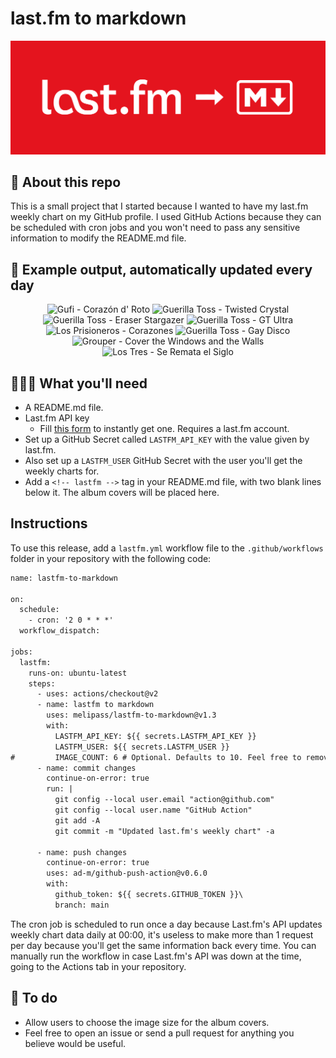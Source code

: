 # last.fm to markdown

![banner](banner.png)

## 🤖 About this repo
This is a small project that I started because I wanted to have my last.fm weekly chart on my GitHub profile. I used GitHub Actions because they can be scheduled with cron jobs and you won't need to pass any sensitive information to modify the README.md file.

## 🎵 Example output, automatically updated every day
<!-- lastfm -->
<p align="center"><img src="https://lastfm.freetls.fastly.net/i/u/64s/d9c0e65ca20d086af5a087a9d1b1b99b.jpg" title="Gufi - Corazón d' Roto"> <img src="https://lastfm.freetls.fastly.net/i/u/64s/e415585c828fc8a5bf0eabdb94b84893.jpg" title="Guerilla Toss - Twisted Crystal"> <img src="https://lastfm.freetls.fastly.net/i/u/64s/73094ab74581cb12e374b61180b69579.jpg" title="Guerilla Toss - Eraser Stargazer"> <img src="https://lastfm.freetls.fastly.net/i/u/64s/67ebb2797eb7119146d6df292cb1449d.jpg" title="Guerilla Toss - GT Ultra"> <img src="https://lastfm.freetls.fastly.net/i/u/64s/221fdf7c137879cdca2a79a375d254f8.jpg" title="Los Prisioneros - Corazones"> <img src="https://lastfm.freetls.fastly.net/i/u/64s/fd2ad617a6182858699afaa09e19d163.jpg" title="Guerilla Toss - Gay Disco"> <img src="https://lastfm.freetls.fastly.net/i/u/64s/5fb0ed8c165249b4ab6541872242abd3.png" title="Grouper - Cover the Windows and the Walls"> <img src="https://lastfm.freetls.fastly.net/i/u/64s/04fbb96494d648d6c256193032883779.jpg" title="Los Tres - Se Remata el Siglo"> </p>

          
## 👩🏽‍💻 What you'll need
* A README.md file.
* Last.fm API key
  * Fill [this form](https://www.last.fm/api/account/create) to instantly get one. Requires a last.fm account.
* Set up a GitHub Secret called ```LASTFM_API_KEY``` with the value given by last.fm.
* Also set up a ```LASTFM_USER``` GitHub Secret with the user you'll get the weekly charts for.
* Add a ```<!-- lastfm -->``` tag in your README.md file, with two blank lines below it. The album covers will be placed here.

## Instructions
To use this release, add a ```lastfm.yml``` workflow file to the ```.github/workflows``` folder in your repository with the following code:
```diff
name: lastfm-to-markdown

on:
  schedule:
    - cron: '2 0 * * *'
  workflow_dispatch:

jobs:
  lastfm:
    runs-on: ubuntu-latest
    steps:
      - uses: actions/checkout@v2
      - name: lastfm to markdown
        uses: melipass/lastfm-to-markdown@v1.3
        with:
          LASTFM_API_KEY: ${{ secrets.LASTFM_API_KEY }}
          LASTFM_USER: ${{ secrets.LASTFM_USER }}
#         IMAGE_COUNT: 6 # Optional. Defaults to 10. Feel free to remove this line if you want.
      - name: commit changes
        continue-on-error: true
        run: |
          git config --local user.email "action@github.com"
          git config --local user.name "GitHub Action"
          git add -A
          git commit -m "Updated last.fm's weekly chart" -a

      - name: push changes
        continue-on-error: true
        uses: ad-m/github-push-action@v0.6.0
        with:
          github_token: ${{ secrets.GITHUB_TOKEN }}\
          branch: main
```
The cron job is scheduled to run once a day because Last.fm's API updates weekly chart data daily at 00:00, it's useless to make more than 1 request per day because you'll get the same information back every time. You can manually run the workflow in case Last.fm's API was down at the time, going to the Actions tab in your repository.

## 🚧 To do
* Allow users to choose the image size for the album covers.
* Feel free to open an issue or send a pull request for anything you believe would be useful.
